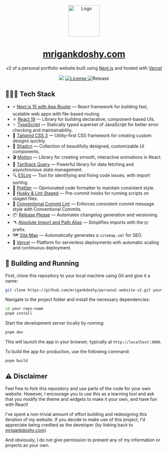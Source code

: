 <div align="center">
  <img alt="Logo" src="https://user-images.githubusercontent.com/32623983/170842452-2ea3a2f8-2164-421e-8788-d52c878a1a07.png" width="100" />
</div>
<h1 align="center">
  <a href="https://mrigankdoshy.com" target="_blank">mrigankdoshy.com</a>
</h1>
<p align="center">
  v2 of a personal portfolio website built using <a href="https://nextjs.org" target="_blank">Next.js</a> and hosted with <a href="https://vercel.com/" target="_blank">Vercel</a>
</p>
<p align="center">
  <img src="https://deploy-badge.vercel.app/vercel/personal-website-v2?style=for-the-badge" />
  <a href="https://opensource.org/licenses/MIT">
    <img src="https://img.shields.io/badge/License-MIT-blue.svg?style=for-the-badge" alt="License">
  </a>
  <img src="https://img.shields.io/github/v/release/mrigankdoshy/personal-website-v2?color=blue&sort=date&style=for-the-badge" alt="Release">
</p>

## 👩🏻‍💻 Tech Stack

- ⚡️ [Next.js 15 with App Router](https://nextjs.org) — React framework for building fast, scalable web apps with file-based routing.
- ⚛️ [React 19](https://react.dev) — Library for building declarative, component-based UIs.
- ✨ [TypeScript](https://typescriptlang.org) — Statically typed superset of JavaScript for better error checking and maintainability.
- 🎨 [Tailwind CSS 3](https://tailwindcss.com) — Utility-first CSS framework for creating custom designs quickly.
- 💎 [Shadcn](https://ui.shadcn.com) — Collection of beautifully designed, customizable UI components.
- 🎬 [Motion](https://motion.dev) — Library for creating smooth, interactive animations in React.
- 🌴 [TanStack Query](https://tanstack.com/query/latest) — Powerful library for data fetching and asynchronous state management.
- 🔍 [ESLint](https://eslint.org) — Tool for identifying and fixing code issues, with import sorting.
- 💅 [Prettier](https://prettier.io) — Opinionated code formatter to maintain consistent style.
- 🐶 [Husky & Lint Staged](https://typicode.github.io/husky) — Pre-commit hooks for running scripts on staged files.
- 🤖 [Conventional Commit Lint](https://conventionalcommits.org/en/v1.0.0/) — Enforces consistent commit message style with Conventional Commits.
- 📦 [Release Please](https://github.com/googleapis/release-please) — Automates changelog generation and versioning.
- 🪃 [Absolute Import and Path Alias](https://nextjs.org/docs/app/building-your-application/configuring/absolute-imports-and-module-aliases) — Simplifies imports with the `@/` prefix.
- 🗺 [Site Map](https://nextjs.org/docs/app/api-reference/file-conventions/metadata/sitemap) — Automatically generates a `sitemap.xml` for SEO.
- 🔺 [Vercel](https://vercel.com/) — Platform for serverless deployments with automatic scaling and continuous deployment.

## 🚀 Building and Running

First, clone this repository to your local machine using Git and give it a name:

```bash
git clone https://github.com/mrigankdoshy/personal-website-v2.git your-repo-name
```

Navigate to the project folder and install the necessary dependencies:

```bash
cd your-repo-name
pnpm install
```

Start the development server locally by running:

```bash
pnpm dev
```

This will launch the app in your browser, typically at `http://localhost:3000`.

To build the app for production, use the following command:

```bash
pnpm build
```

## ⚠️ Disclaimer

Feel free to fork this repository and use parts of the code for your own website. However, I encourage you to use this as a learning tool and ask that you modify the theme and widgets to make it your own, and have fun with React!

I've spent a non-trivial amount of effort building and redesigning this iteration of my website. If you decide to make use of this project, I'd appreciate being credited as the developer (by linking back to <a href="https://mrigankdoshy.com" target="_blank">mrigankdoshy.com</a>).

And obviously, I do not give permission to present any of my information or projects as your own.
